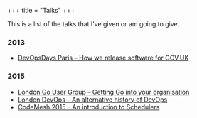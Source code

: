 +++
title = "Talks"
+++

This is a list of the talks that I’ve given or am going to give.

### 2013

* [DevOpsDays Paris – How we release software for GOV.UK](http://www.devopsdays.org/events/2013-paris/)

### 2015

* [London Go User Group – Getting Go into your organisation](http://www.meetup.com/Go-London-User-Group/events/221550269/)
* [London DevOps – An alternative history of DevOps](http://www.meetup.com/London-DevOps/events/221534372/)
* [CodeMesh 2015 – An introduction to Schedulers](http://www.codemesh.io/codemesh2015/kushal-pisavadia)
